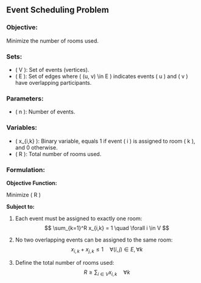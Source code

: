 ## Event Scheduling Problem

### Objective:
Minimize the number of rooms used.

### Sets:
- \( V \): Set of events (vertices).
- \( E \): Set of edges where \( (u, v) \in E \) indicates events \( u \) and \( v \) have overlapping participants.

### Parameters:
- \( n \): Number of events.

### Variables:
- \( x_{i,k} \): Binary variable, equals 1 if event \( i \) is assigned to room \( k \), and 0 otherwise.
- \( R \): Total number of rooms used.

### Formulation:
**Objective Function:**

Minimize \( R \)

**Subject to:**

1. Each event must be assigned to exactly one room:
   $$ \sum_{k=1}^R x_{i,k} = 1 \quad \forall i \in V $$

2. No two overlapping events can be assigned to the same room:
   $$ x_{i,k} + x_{j,k} \leq 1 \quad \forall (i, j) \in E, \forall k $$

3. Define the total number of rooms used:
   $$ R \geq \sum_{i \in V} x_{i,k} \quad \forall k $$



